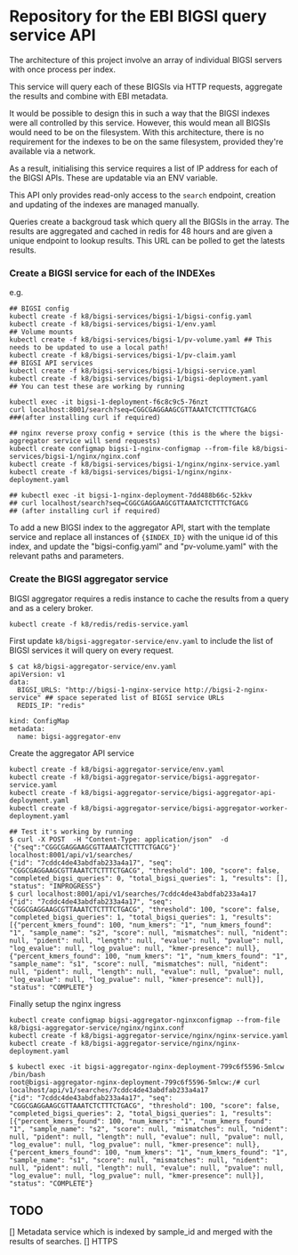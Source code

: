 # Repository for the EBI BIGSI query service API 

The architecture of this project involve an array of individual BIGSI servers with once process per index. 


This service will query each of these BIGSIs via HTTP requests, aggregate the results and combine with EBI metadata. 

It would be possible to design this in such a way that the BIGSI indexes were all controlled by this service. However, this would mean all BIGSIs would need to be on the filesystem. With this architecture, there is no requirement for the indexes to be on the same filesystem, provided they're available via a network. 

As a result, initialising this service requires a list of IP address for each of the BIGSI APIs. These are updatable via an ENV variable.

This API only provides read-only access to the `search` endpoint, creation and updating of the indexes are managed manually.

Queries create a backgroud task which query all the BIGSIs in the array. The results are aggregated and cached in redis for 48 hours and are given a unique endpoint to lookup results. This URL can be polled to get the latests results. 

### Create a BIGSI service for each of the INDEXes

e.g.

```
## BIGSI config
kubectl create -f k8/bigsi-services/bigsi-1/bigsi-config.yaml
kubectl create -f k8/bigsi-services/bigsi-1/env.yaml
## Volume mounts
kubectl create -f k8/bigsi-services/bigsi-1/pv-volume.yaml ## This needs to be updated to use a local path! 
kubectl create -f k8/bigsi-services/bigsi-1/pv-claim.yaml
## BIGSI API services
kubectl create -f k8/bigsi-services/bigsi-1/bigsi-service.yaml
kubectl create -f k8/bigsi-services/bigsi-1/bigsi-deployment.yaml
## You can test these are working by running 

kubectl exec -it bigsi-1-deployment-f6c8c9c5-76nzt 
curl localhost:8001/search?seq=CGGCGAGGAAGCGTTAAATCTCTTTCTGACG 
###(after installing curl if required)

## nginx reverse proxy config + service (this is the where the bigsi-aggregator service will send requests)
kubectl create configmap bigsi-1-nginx-configmap --from-file k8/bigsi-services/bigsi-1/nginx/nginx.conf
kubectl create -f k8/bigsi-services/bigsi-1/nginx/nginx-service.yaml
kubectl create -f k8/bigsi-services/bigsi-1/nginx/nginx-deployment.yaml

## kubectl exec -it bigsi-1-nginx-deployment-7dd488b66c-52kkv
## curl localhost/search?seq=CGGCGAGGAAGCGTTAAATCTCTTTCTGACG
## (after installing curl if required)

```

To add a new BIGSI index to the aggregator API, start with the template service and replace all instances of `{$INDEX_ID}` with the unique id of this index, and update the "bigsi-config.yaml" and "pv-volume.yaml" with the relevant paths and parameters. 

### Create the BIGSI aggregator service

BIGSI aggregator requires a redis instance to cache the results from a query and as a celery broker.

```
kubectl create -f k8/redis/redis-service.yaml
```

First update `k8/bigsi-aggregator-service/env.yaml` to include the list of BIGSI services it will query on every request.

```
$ cat k8/bigsi-aggregator-service/env.yaml
apiVersion: v1
data:
  BIGSI_URLS: "http://bigsi-1-nginx-service http://bigsi-2-nginx-service" ## space seperated list of BIGSI service URLs
  REDIS_IP: "redis"

kind: ConfigMap
metadata:
  name: bigsi-aggregator-env
```
Create the aggregator API service

```
kubectl create -f k8/bigsi-aggregator-service/env.yaml
kubectl create -f k8/bigsi-aggregator-service/bigsi-aggregator-service.yaml
kubectl create -f k8/bigsi-aggregator-service/bigsi-aggregator-api-deployment.yaml
kubectl create -f k8/bigsi-aggregator-service/bigsi-aggregator-worker-deployment.yaml

## Test it's working by running
$ curl -X POST  -H "Content-Type: application/json"  -d '{"seq":"CGGCGAGGAAGCGTTAAATCTCTTTCTGACG"}' localhost:8001/api/v1/searches/
{"id": "7cddc4de43abdfab233a4a17", "seq": "CGGCGAGGAAGCGTTAAATCTCTTTCTGACG", "threshold": 100, "score": false, "completed_bigsi_queries": 0, "total_bigsi_queries": 1, "results": [], "status": "INPROGRESS"}
$ curl localhost:8001/api/v1/searches/7cddc4de43abdfab233a4a17
{"id": "7cddc4de43abdfab233a4a17", "seq": "CGGCGAGGAAGCGTTAAATCTCTTTCTGACG", "threshold": 100, "score": false, "completed_bigsi_queries": 1, "total_bigsi_queries": 1, "results": [{"percent_kmers_found": 100, "num_kmers": "1", "num_kmers_found": "1", "sample_name": "s2", "score": null, "mismatches": null, "nident": null, "pident": null, "length": null, "evalue": null, "pvalue": null, "log_evalue": null, "log_pvalue": null, "kmer-presence": null}, {"percent_kmers_found": 100, "num_kmers": "1", "num_kmers_found": "1", "sample_name": "s1", "score": null, "mismatches": null, "nident": null, "pident": null, "length": null, "evalue": null, "pvalue": null, "log_evalue": null, "log_pvalue": null, "kmer-presence": null}], "status": "COMPLETE"}

```

Finally setup the nginx ingress

```
kubectl create configmap bigsi-aggregator-nginxconfigmap --from-file k8/bigsi-aggregator-service/nginx/nginx.conf
kubectl create -f k8/bigsi-aggregator-service/nginx/nginx-service.yaml
kubectl create -f k8/bigsi-aggregator-service/nginx/nginx-deployment.yaml

$ kubectl exec -it bigsi-aggregator-nginx-deployment-799c6f5596-5mlcw /bin/bash
root@bigsi-aggregator-nginx-deployment-799c6f5596-5mlcw:/# curl localhost/api/v1/searches/7cddc4de43abdfab233a4a17
{"id": "7cddc4de43abdfab233a4a17", "seq": "CGGCGAGGAAGCGTTAAATCTCTTTCTGACG", "threshold": 100, "score": false, "completed_bigsi_queries": 2, "total_bigsi_queries": 1, "results": [{"percent_kmers_found": 100, "num_kmers": "1", "num_kmers_found": "1", "sample_name": "s2", "score": null, "mismatches": null, "nident": null, "pident": null, "length": null, "evalue": null, "pvalue": null, "log_evalue": null, "log_pvalue": null, "kmer-presence": null}, {"percent_kmers_found": 100, "num_kmers": "1", "num_kmers_found": "1", "sample_name": "s1", "score": null, "mismatches": null, "nident": null, "pident": null, "length": null, "evalue": null, "pvalue": null, "log_evalue": null, "log_pvalue": null, "kmer-presence": null}], "status": "COMPLETE"}

```

## TODO
[] Metadata service which is indexed by sample_id and merged with the results of searches.
[] HTTPS
